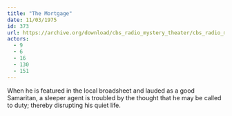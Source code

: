 ```yaml
---
title: "The Mortgage"
date: 11/03/1975
id: 373
url: https://archive.org/download/cbs_radio_mystery_theater/cbs_radio_mystery_theater-0351-0400.zip/cbs_radio_mystery_theater-0351-0400%2Fcbsrmt_0373_the_mortgage.mp3
actors:
  - 9
  - 6
  - 16
  - 130
  - 151
---
```

When he is featured in the local broadsheet and lauded as a good Samaritan, a sleeper agent is troubled by the thought that he may be called to duty; thereby disrupting his quiet life.